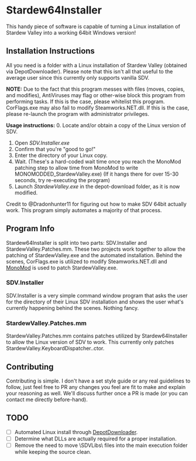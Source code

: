 # Stardew64Installer
This handy piece of software is capable of turning a Linux installation of Stardew Valley into a working 64bit Windows version!

## Installation Instructions
All you need is a folder with a Linux installation of Stardew Valley (obtained via DepotDownloader).
Please note that this isn't all that useful to the average user since this currently only supports vanilla SDV.

**NOTE:** Due to the fact that this program messes with files (moves, copies, and modifies), AntiViruses may flag or other-wise block this program from performing tasks. If this is the case, please whitelist this program.
CorFlags.exe may also fail to modify Steamworks.NET.dll. If this is the case, please re-launch the program with administrator privileges.

**Usage instructions:**
0. Locate and/or obtain a copy of the Linux version of SDV.
1. Open *SDV.Installer.exe*
2. Confirm that you're "good to go!"
3. Enter the directory of your Linux copy.
4. Wait. (These's a hard-coded wait time once you reach the MonoMod patching step to allow time from MonoMod to write MONOMODDED_StardewValley.exe) (If it hangs there for over 15-30 seconds, try re-executing the program)
5. Launch *StardewValley.exe* in the depot-download folder, as it is now modified.

Credit to @Dradonhunter11 for figuring out how to make SDV 64bit actually work. This program simply automates a majority of that process.

## Program Info
Stardew64Installer is split into two parts: SDV.Installer and StardewValley.Patches.mm. These two projects work together to allow the patching of StardewValley.exe and the automated installation.
Behind the scenes, CorFlags.exe is utilized to modify Steamworks.NET.dll and [MonoMod](https://github.com/MonoMod/MonoMod) is used to patch StardewValley.exe.

### SDV.Installer
SDV.Installer is a very simple command window program that asks the user for the directory of their Linux SDV installation and shows the user what's currently happening behind the scenes. Nothing fancy.

### StardewValley.Patches.mm
StardewValley.Patches.mm contains patches utilized by Stardew64Installer to allow the Linux version of SDV to work. This currently only patches StardewValley.KeyboardDispatcher..ctor.

## Contributing
Contributing is simple. I don't have a set style guide or any real guidelines to follow, just feel free to PR any changes you feel are fit to make and explain your reasoning as well. We'll discuss further once a PR is made (or you can contact me directly before-hand).

## TODO
- [ ] Automated Linux install through [DepotDownloader](https://github.com/SteamRE/DepotDownloader).
- [ ] Determine what DLLs are actually required for a proper installation.
- [ ] Remove the need to move \SDVLibs\ files into the main execution folder while keeping the source clean.